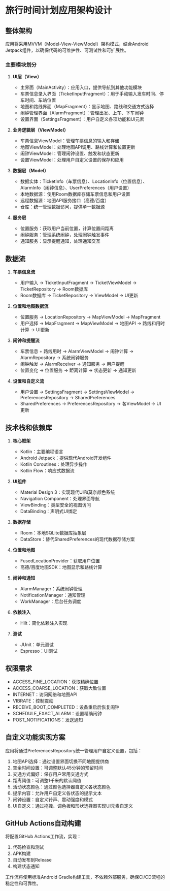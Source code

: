 # 旅行时间计划应用架构设计

## 整体架构

应用将采用MVVM（Model-View-ViewModel）架构模式，结合Android Jetpack组件，以确保代码的可维护性、可测试性和可扩展性。

### 主要模块划分

1. **UI层（View）**
   - 主界面（MainActivity）：应用入口，提供导航到其他功能模块
   - 车票信息录入界面（TicketInputFragment）：用于手动输入发车时间、停车时间、车站位置
   - 地图和路线界面（MapFragment）：显示地图、路线和交通方式选择
   - 闹钟管理界面（AlarmFragment）：管理出发、上车、下车闹钟
   - 设置界面（SettingsFragment）：用户自定义各项功能和UI元素

2. **业务逻辑层（ViewModel）**
   - 车票信息ViewModel：管理车票信息的输入和存储
   - 地图ViewModel：处理地图API调用、路线计算和位置更新
   - 闹钟ViewModel：管理闹钟设置、触发和状态更新
   - 设置ViewModel：处理用户自定义设置的保存和应用

3. **数据层（Model）**
   - 数据实体：TicketInfo（车票信息）、LocationInfo（位置信息）、AlarmInfo（闹钟信息）、UserPreferences（用户设置）
   - 本地数据源：使用Room数据库存储车票信息和用户设置
   - 远程数据源：地图API服务接口（高德/百度）
   - 仓库：统一管理数据访问，提供单一数据源

4. **服务层**
   - 位置服务：获取用户当前位置，计算位置间距离
   - 闹钟服务：管理系统闹钟，处理闹钟触发事件
   - 通知服务：显示提醒通知，处理通知交互

## 数据流

1. **车票信息流**
   - 用户输入 → TicketInputFragment → TicketViewModel → TicketRepository → Room数据库
   - Room数据库 → TicketRepository → ViewModel → UI更新

2. **位置和地图数据流**
   - 位置服务 → LocationRepository → MapViewModel → MapFragment
   - 用户选择 → MapFragment → MapViewModel → 地图API → 路线和用时计算 → UI更新

3. **闹钟和提醒流**
   - 车票信息 + 路线用时 → AlarmViewModel → 闹钟计算 → AlarmRepository → 系统闹钟服务
   - 闹钟触发 → AlarmReceiver → 通知服务 → 用户提醒
   - 位置变化 → 位置服务 → 距离计算 → 状态更新 → 通知更新

4. **设置和自定义流**
   - 用户设置 → SettingsFragment → SettingsViewModel → PreferencesRepository → SharedPreferences
   - SharedPreferences → PreferencesRepository → 各ViewModel → UI更新

## 技术栈和依赖库

1. **核心框架**
   - Kotlin：主要编程语言
   - Android Jetpack：提供现代Android开发组件
   - Kotlin Coroutines：处理异步操作
   - Kotlin Flow：响应式数据流

2. **UI组件**
   - Material Design 3：实现现代UI和莫奈颜色系统
   - Navigation Component：处理界面导航
   - ViewBinding：类型安全的视图访问
   - DataBinding：声明式UI绑定

3. **数据存储**
   - Room：本地SQLite数据库抽象层
   - DataStore：替代SharedPreferences的现代数据存储方案

4. **位置和地图**
   - FusedLocationProvider：获取用户位置
   - 高德/百度地图SDK：地图显示和路线计算

5. **闹钟和通知**
   - AlarmManager：系统闹钟管理
   - NotificationManager：通知管理
   - WorkManager：后台任务调度

6. **依赖注入**
   - Hilt：简化依赖注入实现

7. **测试**
   - JUnit：单元测试
   - Espresso：UI测试

## 权限需求

- ACCESS_FINE_LOCATION：获取精确位置
- ACCESS_COARSE_LOCATION：获取大致位置
- INTERNET：访问网络和地图API
- VIBRATE：控制震动
- RECEIVE_BOOT_COMPLETED：设备重启后恢复闹钟
- SCHEDULE_EXACT_ALARM：设置精确闹钟
- POST_NOTIFICATIONS：发送通知

## 自定义功能实现方案

应用将通过PreferencesRepository统一管理用户自定义设置，包括：

1. 地图API选择：通过设置界面切换不同地图提供商
2. 空余时间设置：可调整默认45分钟的预留时间
3. 交通方式偏好：保存用户常用交通方式
4. 距离阈值：可调整1千米的默认阈值
5. 活动状态颜色：通过颜色选择器自定义各状态颜色
6. 提示内容：允许用户自定义各状态的提示文本
7. 闹钟设置：自定义铃声、震动强度和模式
8. UI自定义：通过拖拽、调色板和形状选择器实现UI元素自定义

## GitHub Actions自动构建

将配置GitHub Actions工作流，实现：

1. 代码检查和测试
2. APK构建
3. 自动发布到Release
4. 构建状态通知

工作流将使用标准Android Gradle构建工具，不依赖外部服务，确保CI/CD流程的稳定性和可靠性。
